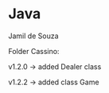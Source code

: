 # Java

Jamil de Souza 


Folder Cassino:

v1.2.0 -> added Dealer class

v1.2.2 -> added class Game
